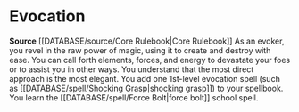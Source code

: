 ﻿---
id: '5'
name: Evocation
rarity: Common
source: '[[DATABASE/source/Core Rulebook|Core Rulebook]]'
type: Wizard Arcane School

---
# Evocation

**Source** [[DATABASE/source/Core Rulebook|Core Rulebook]] 
As an evoker, you revel in the raw power of magic, using it to create and destroy with ease. You can call forth elements, forces, and energy to devastate your foes or to assist you in other ways. You understand that the most direct approach is the most elegant. You add one 1st-level evocation spell (such as [[DATABASE/spell/Shocking Grasp|shocking grasp]]) to your spellbook. You learn the [[DATABASE/spell/Force Bolt|force bolt]] school spell.